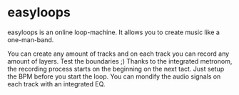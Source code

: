 # easyloops

easyloops is an online loop-machine. It allows you to create music like a one-man-band.

You can create any amount of tracks and on each track you can record any amount of layers. Test the boundaries ;)
Thanks to the integrated metronom, the recording process starts on the beginning on the next tact. Just setup the BPM before you start the loop.
You can mondify the audio signals on each track with an integrated EQ.  

